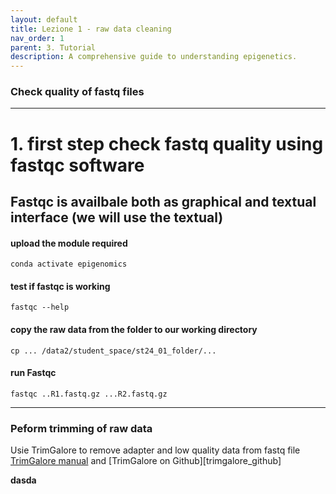 ```yaml
---
layout: default
title: Lezione 1 - raw data cleaning
nav_order: 1
parent: 3. Tutorial
description: A comprehensive guide to understanding epigenetics.
---
```



### Check quality of fastq files 
----
# 1. first step check fastq quality using fastqc software 
## Fastqc is availbale both as graphical and textual interface (we will use the textual)

#### upload the module required 
```conda activate epigenomics```

#### test if fastqc is working
```fastqc --help```

#### copy the raw data from the folder to our working directory 
```cp ... /data2/student_space/st24_01_folder/...```

#### run Fastqc 

```fastqc ..R1.fastq.gz ...R2.fastq.gz```

----

### Peform trimming of raw data 
Usie TrimGalore to remove adapter and low quality data from fastq file [TrimGalore manual][def] and [TrimGalore on Github][trimgalore_github]

**dasda**

[def]: https://gabbo89.github.io/EEA2024/docs/3a_trim_galore_manual.html
[def2]: https://github.com/FelixKrueger/TrimGalore